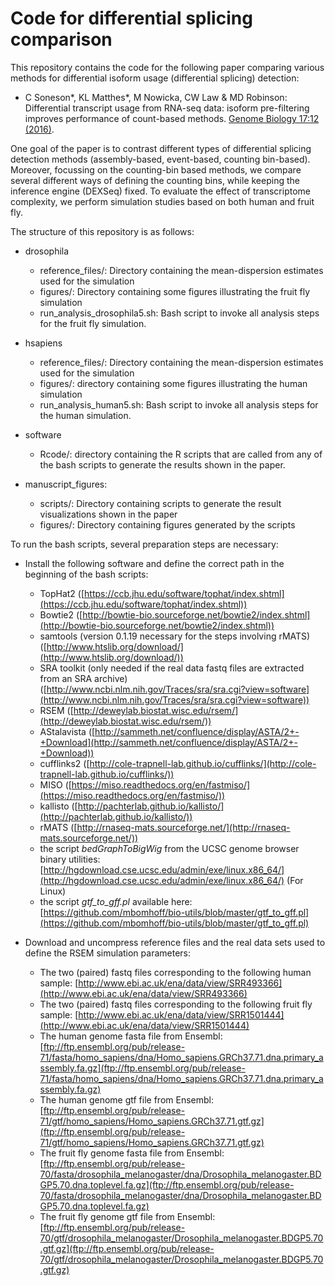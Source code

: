 # Code for differential splicing comparison

This repository contains the code for the following paper comparing various methods for differential isoform usage (differential splicing) detection:

- C Soneson\*, KL Matthes\*, M Nowicka, CW Law & MD Robinson: Differential transcript usage from RNA-seq data: isoform pre-filtering improves performance of count-based methods. [Genome Biology 17:12 (2016)](https://genomebiology.biomedcentral.com/articles/10.1186/s13059-015-0862-3).

One goal of the paper is to contrast different types of differential splicing detection methods (assembly-based, event-based, counting bin-based). Moreover, focussing on the counting-bin based methods, we compare several different ways of defining the counting bins, while keeping the inference engine (DEXSeq) fixed. To evaluate the effect of transcriptome complexity, we perform simulation studies based on both human and fruit fly. 

The structure of this repository is as follows:

- drosophila
	- reference_files/: Directory containing the mean-dispersion estimates used for the simulation
	- figures/: Directory containing some figures illustrating the fruit fly simulation
	- run_analysis_drosophila5.sh: Bash script to invoke all analysis steps for the fruit fly simulation. 

- hsapiens
	- reference_files/: Directory containing the mean-dispersion estimates used for the simulation
	- figures/: directory containing some figures illustrating the human simulation
	- run_analysis_human5.sh: Bash script to invoke all analysis steps for the human simulation. 

- software
	- Rcode/: directory containing the R scripts that are called from any of the bash scripts to generate the results shown in the paper. 

- manuscript_figures: 
	- scripts/: Directory containing scripts to generate the result visualizations shown in the paper
	- figures/: Directory containing figures generated by the scripts

To run the bash scripts, several preparation steps are necessary:

- Install the following software and define the correct path in the beginning of the bash scripts:
	- TopHat2 ([https://ccb.jhu.edu/software/tophat/index.shtml](https://ccb.jhu.edu/software/tophat/index.shtml))
	- Bowtie2 ([http://bowtie-bio.sourceforge.net/bowtie2/index.shtml](http://bowtie-bio.sourceforge.net/bowtie2/index.shtml))
	- samtools (version 0.1.19 necessary for the steps involving rMATS) ([http://www.htslib.org/download/](http://www.htslib.org/download/))
	- SRA toolkit (only needed if the real data fastq files are extracted from an SRA archive) ([http://www.ncbi.nlm.nih.gov/Traces/sra/sra.cgi?view=software](http://www.ncbi.nlm.nih.gov/Traces/sra/sra.cgi?view=software))
	- RSEM ([http://deweylab.biostat.wisc.edu/rsem/](http://deweylab.biostat.wisc.edu/rsem/))
	- AStalavista ([http://sammeth.net/confluence/display/ASTA/2+-+Download](http://sammeth.net/confluence/display/ASTA/2+-+Download))
	- cufflinks2 ([http://cole-trapnell-lab.github.io/cufflinks/](http://cole-trapnell-lab.github.io/cufflinks/))
	- MISO ([https://miso.readthedocs.org/en/fastmiso/](https://miso.readthedocs.org/en/fastmiso/))
	- kallisto ([http://pachterlab.github.io/kallisto/](http://pachterlab.github.io/kallisto/))
	- rMATS ([http://rnaseq-mats.sourceforge.net/](http://rnaseq-mats.sourceforge.net/))
	- the script *bedGraphToBigWig* from the UCSC genome browser binary utilities: [http://hgdownload.cse.ucsc.edu/admin/exe/linux.x86_64/](http://hgdownload.cse.ucsc.edu/admin/exe/linux.x86_64/) (For Linux)
	- the script *gtf_to_gff.pl* available here: [https://github.com/mbomhoff/bio-utils/blob/master/gtf_to_gff.pl](https://github.com/mbomhoff/bio-utils/blob/master/gtf_to_gff.pl)

- Download and uncompress reference files and the real data sets used to define the RSEM simulation parameters:
	- The two (paired) fastq files corresponding to the following human sample: [http://www.ebi.ac.uk/ena/data/view/SRR493366](http://www.ebi.ac.uk/ena/data/view/SRR493366)
	- The two (paired) fastq files corresponding to the following fruit fly sample: [http://www.ebi.ac.uk/ena/data/view/SRR1501444](http://www.ebi.ac.uk/ena/data/view/SRR1501444)
	- The human genome fasta file from Ensembl: [ftp://ftp.ensembl.org/pub/release-71/fasta/homo_sapiens/dna/Homo_sapiens.GRCh37.71.dna.primary_assembly.fa.gz](ftp://ftp.ensembl.org/pub/release-71/fasta/homo_sapiens/dna/Homo_sapiens.GRCh37.71.dna.primary_assembly.fa.gz)
	- The human genome gtf file from Ensembl: [ftp://ftp.ensembl.org/pub/release-71/gtf/homo_sapiens/Homo_sapiens.GRCh37.71.gtf.gz](ftp://ftp.ensembl.org/pub/release-71/gtf/homo_sapiens/Homo_sapiens.GRCh37.71.gtf.gz)
	- The fruit fly genome fasta file from Ensembl: [ftp://ftp.ensembl.org/pub/release-70/fasta/drosophila_melanogaster/dna/Drosophila_melanogaster.BDGP5.70.dna.toplevel.fa.gz](ftp://ftp.ensembl.org/pub/release-70/fasta/drosophila_melanogaster/dna/Drosophila_melanogaster.BDGP5.70.dna.toplevel.fa.gz)
	- The fruit fly genome gtf file from Ensembl: [ftp://ftp.ensembl.org/pub/release-70/gtf/drosophila_melanogaster/Drosophila_melanogaster.BDGP5.70.gtf.gz](ftp://ftp.ensembl.org/pub/release-70/gtf/drosophila_melanogaster/Drosophila_melanogaster.BDGP5.70.gtf.gz)